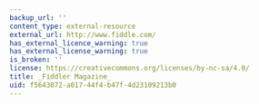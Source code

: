 ```yaml
---
backup_url: ''
content_type: external-resource
external_url: http://www.fiddle.com/
has_external_licence_warning: true
has_external_license_warning: true
is_broken: ''
license: https://creativecommons.org/licenses/by-nc-sa/4.0/
title: _Fiddler Magazine_
uid: f5643072-a017-44f4-b47f-4d23109213b0
---
```

